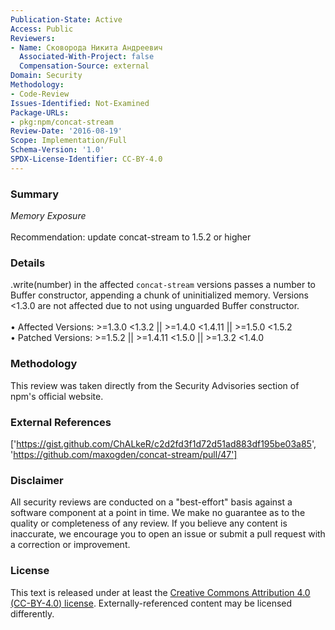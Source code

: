 ```yaml
---
Publication-State: Active
Access: Public
Reviewers:
- Name: Сковорода Никита Андреевич
  Associated-With-Project: false
  Compensation-Source: external
Domain: Security
Methodology:
- Code-Review
Issues-Identified: Not-Examined
Package-URLs:
- pkg:npm/concat-stream
Review-Date: '2016-08-19'
Scope: Implementation/Full
Schema-Version: '1.0'
SPDX-License-Identifier: CC-BY-4.0
---
```

### Summary
*Memory Exposure*<br><br>Recommendation: update concat-stream to 1.5.2 or higher
### Details
.write(number) in the affected `concat-stream` versions passes a number to Buffer constructor, appending a chunk of uninitialized memory. Versions <1.3.0 are not affected due to not using unguarded Buffer constructor.
<br><br>• Affected Versions: >=1.3.0 <1.3.2 || >=1.4.0 <1.4.11 || >=1.5.0 <1.5.2
<br>• Patched Versions: >=1.5.2 || >=1.4.11 <1.5.0 || >=1.3.2 <1.4.0
### Methodology
This review was taken directly from the Security Advisories section of npm's official website.
### External References
['https://gist.github.com/ChALkeR/c2d2fd3f1d72d51ad883df195be03a85', 'https://github.com/maxogden/concat-stream/pull/47']
### Disclaimer
All security reviews are conducted on a "best-effort" basis against a software component at a point in time. We make no guarantee as to the quality or completeness of any review. If you believe any content is inaccurate, we encourage you to open an issue or submit a pull request with a correction or improvement.
### License
This text is released under at least the [Creative Commons Attribution 4.0 (CC-BY-4.0) license](https://creativecommons.org/licenses/by/4.0/legalcode.txt). Externally-referenced content may be licensed differently.
